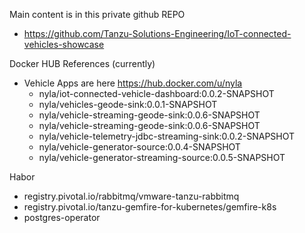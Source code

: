 Main content is in this private github REPO

- https://github.com/Tanzu-Solutions-Engineering/IoT-connected-vehicles-showcase

Docker HUB References (currently)

- Vehicle Apps are here https://hub.docker.com/u/nyla
    - nyla/iot-connected-vehicle-dashboard:0.0.2-SNAPSHOT
    - nyla/vehicles-geode-sink:0.0.1-SNAPSHOT
    - nyla/vehicle-streaming-geode-sink:0.0.6-SNAPSHOT
    - nyla/vehicle-streaming-geode-sink:0.0.6-SNAPSHOT
    - nyla/vehicle-telemetry-jdbc-streaming-sink:0.0.2-SNAPSHOT
    - nyla/vehicle-generator-source:0.0.4-SNAPSHOT
    - nyla/vehicle-generator-streaming-source:0.0.5-SNAPSHOT


Habor
- registry.pivotal.io/rabbitmq/vmware-tanzu-rabbitmq
- registry.pivotal.io/tanzu-gemfire-for-kubernetes/gemfire-k8s
- postgres-operator  